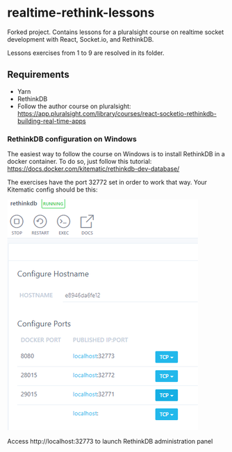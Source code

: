 # realtime-rethink-lessons
Forked project. Contains lessons for a pluralsight course on realtime socket development with React, Socket.io, and RethinkDB.

Lessons exercises from 1 to 9 are resolved in its folder.

## Requirements
- Yarn
- RethinkDB
- Follow the author course on pluralsight: https://app.pluralsight.com/library/courses/react-socketio-rethinkdb-building-real-time-apps

### RethinkDB configuration on Windows
The easiest way to follow the course on Windows is to install RethinkDB in a docker container. To do so, just follow this tutorial: https://docs.docker.com/kitematic/rethinkdb-dev-database/

The exercises have the port 32772 set in order to work that way.
Your Kitematic config should be this:

![Kitematic RethinkDB config](https://raw.githubusercontent.com/rbnmtnez/realtime-rethink-lessons/master/config/kitematic_rethinkdb.png "Kitematic RethinkDB config")

Access http://localhost:32773 to launch RethinkDB administration panel


